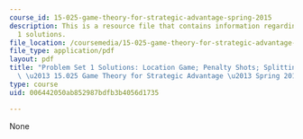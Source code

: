 ```yaml
---
course_id: 15-025-game-theory-for-strategic-advantage-spring-2015
description: This is a resource file that contains information regarding problem set
  1 solutions.
file_location: /coursemedia/15-025-game-theory-for-strategic-advantage-spring-2015/006442050ab852987bdfb3b4056d1735_MIT15_025S15_Problem1Sol.pdf
file_type: application/pdf
layout: pdf
title: "Problem Set 1 Solutions: Location Game; Penalty Shots; Splitting the Dollar\
  \ \u2013 15.025 Game Theory for Strategic Advantage \u2013 Spring 2015"
type: course
uid: 006442050ab852987bdfb3b4056d1735

---
```

None
